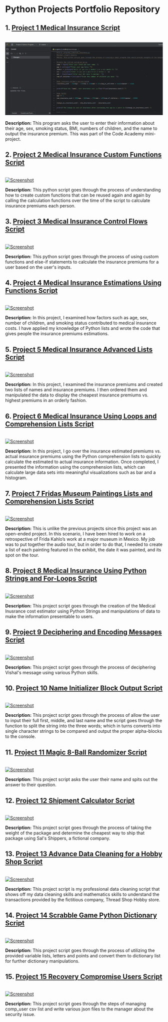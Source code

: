 # Python Projects Portfolio Repository
<h2>1. <a href="https://github.com/absndus/Python_Projects_Portfolio_Repository/blob/main/Project_1_Medical_Insurance.py">Project 1 Medical Insurance Script</a></h2>
<br>
<a href="https://github.com/absndus/Python_Projects_Portfolio_Repository/blob/main/Projects%20Screenshots/Screenshot_Program_2_US_Medical_Insurance_Script.png">
  <img src="https://github.com/absndus/Python_Projects_Portfolio_Repository/blob/main/Projects%20Screenshots/Screenshot_Program_2_US_Medical_Insurance_Script.png" alt="Screenshot">
  </a>
<p><b>Description:</b> This program asks the user to enter their information about their age, sex, smoking status, BMI, numbers of children, and the name to output the insurance premium. This was part of the Code Academy mini-project. 
</p>

<h2> 2. <a href="https://github.com/absndus/Python_Projects_Portfolio_Repository/blob/main/Project_2_Medical_Insurance_Functions.py">Project 2 Medical Insurance Custom Functions Script</a></h2>
<br>
<a href="https://github.com/absndus/Python_Projects_Portfolio_Repository/blob/main/Projects%20Screenshots/Screenshot_Program_2_US_Medical_Insurance_Setup_Coding.png">
  <image src="https://github.com/absndus/Python_Projects_Portfolio_Repository/blob/main/Projects%20Screenshots/Screenshot_Program_2_US_Medical_Insurance_Setup_Coding.png" alt = "Screenshot">
</a>
<p><b>Description:</b> This python script goes through the process of understanding how to create custom functions that can be reused again and again by calling the calculation functions over the time of the script to calculate insurance premiums each person. 
</p>

<h2> 3. <a href="https://github.com/absndus/Python_Projects_Portfolio_Repository/blob/main/Project_3_Medical_Insurance_Control_Flow.py">Project 3 Medical Insurance Control Flows Script</a></h2>
<br>
<a href="https://github.com/absndus/Python_Projects_Portfolio_Repository/blob/main/Projects%20Screenshots/Screenshot_Program_3_US_Medical_Insurance_Decisions.png">
  <image src="https://github.com/absndus/Python_Projects_Portfolio_Repository/blob/main/Projects%20Screenshots/Screenshot_Program_3_US_Medical_Insurance_Decisions.png" alt = "Screenshot">
    </a>
<p><b>Description:</b> This python script goes through the process of using custom functions and else-if statements to calculate the insurance premiums for a user based on the user's inputs.
</p>
  
<h2> 4. <a href="https://github.com/absndus/Python_Projects_Portfolio_Repository/blob/main/Project_4_Medical_Insurance_Estimation.py">Project 4 Medical Insurance Estimations Using Functions Script</a></h2>
<br>
<a href="https://github.com/absndus/Python_Projects_Portfolio_Repository/blob/main/Projects%20Screenshots/Screenshot_Program_4_US_Medical_Insurance_Functions.png">
  <image src="https://github.com/absndus/Python_Projects_Portfolio_Repository/blob/main/Projects%20Screenshots/Screenshot_Program_4_US_Medical_Insurance_Functions.png" alt = "Screenshot">
    </a>
<p><b>Description:</b> In this project, I examined how factors such as age, sex, number of children, and smoking status contributed to medical insurance costs. I have applied my knowledge of Python lists and wrote the code that gives people the insurance premiums estimations.
</p>

<h2> 5. <a href="https://github.com/absndus/Python_Projects_Portfolio_Repository/blob/main/Project_5_Medical_Insurance_Advanced_List.py">Project 5 Medical Insurance Advanced Lists Script</a></h2>
<br>
<a href="https://github.com/absndus/Python_Projects_Portfolio_Repository/blob/main/Projects%20Screenshots/Screenshot_Program_5_US_Medical_Insurance_Lists.png">
  <image src="https://github.com/absndus/Python_Projects_Portfolio_Repository/blob/main/Projects%20Screenshots/Screenshot_Program_5_US_Medical_Insurance_Lists.png" alt = "Screenshot">
  </a>
  <p><b>Description:</b> In this project, I examined the insurance premiums and created two lists of names and insurance premiums. I then ordered them and manipulated the data to display the cheapest insurance premiums vs. highest premiums in an orderly fashion. 
  </p>

<h2> 6. <a href="https://github.com/absndus/Python_Projects_Portfolio_Repository/blob/main/Project_6_Medical_Insurance_Loops_Comp_Lists.py">Project 6 Medical Insurance Using Loops and Comprehension Lists Script</a></h2>
<br>
<a href="https://github.com/absndus/Python_Projects_Portfolio_Repository/blob/main/Projects%20Screenshots/Screenshot_Program_5_US_Medical_Insurance_Lists2.png">
  <image src="https://github.com/absndus/Python_Projects_Portfolio_Repository/blob/main/Projects%20Screenshots/Screenshot_Program_5_US_Medical_Insurance_Lists2.png" alt = "Screenshot"></a>
  <p><b>Description:</b> In this project, I go over the insurance estimated premiums vs. actual insurance premiums using the Python comprehension lists to quickly calculate the estimated to actual insurance information. Once completed, I presented the information using the comprehension lists, which can calculate large data sets into meaningful visualizations such as bar and a histogram. </p>
  
<h2> 7. <a href="https://github.com/absndus/Python_Projects_Portfolio_Repository/blob/main/Project_7_Fridas_Museum_Advanced_Loops.py">Project 7 Fridas Museum Paintings Lists and Comprehension Lists Script</a></h2>
<br>
<a href="https://github.com/absndus/Python_Projects_Portfolio_Repository/blob/main/Projects%20Screenshots/program_7_Fridas_Museum_Screenshot.png">
  <image src="https://github.com/absndus/Python_Projects_Portfolio_Repository/blob/main/Projects%20Screenshots/program_7_Fridas_Museum_Screenshot.png" alt = "Screenshot"></a> 
  <p><b>Description:</b> This is unlike the previous projects since this project was an open-ended project. In this scenario, I have been hired to work on a retrospective of Frida Kahlo’s work at a major museum in Mexico. My job was to put together the audio tour, but in order to do that, I needed to create a list of each painting featured in the exhibit, the date it was painted, and its spot on the tour.

<h2> 8. <a href="https://github.com/absndus/Python_Projects_Portfolio_Repository/blob/main/Project_8_Medical_Insurance_PStrings.py">Project 8 Medical Insurance Using Python Strings and For-Loops Script</a></h2>
<br>
<a href="https://github.com/absndus/Python_Projects_Portfolio_Repository/blob/main/Projects%20Screenshots/Screenshot_Program_8_US_Medical_Insurance_Python_Lists_Loops.png">
  <image src="https://github.com/absndus/Python_Projects_Portfolio_Repository/blob/main/Projects%20Screenshots/Screenshot_Program_8_US_Medical_Insurance_Python_Lists_Loops.png" alt = "Screenshot"></a>
  <p><b>Description:</b> This project script goes through the creation of the Medical Inusrance cost estimator using Python Strings and manipulations of data to make the information presentable to users.</p> 
  
<h2> 9. <a href="https://github.com/absndus/Python_Projects_Portfolio_Repository/blob/main/Project_9_Decipher_Vishal_Message_Challenge.py">Project 9 Deciphering and Encoding Messages Script</a></h2>
<br>
<a href="https://github.com/absndus/Python_Projects_Portfolio_Repository/blob/main/Projects%20Screenshots/Screenshot_Program_9_Deciphering_Vishal_Messages_Encoding.png">
  <image src="https://github.com/absndus/Python_Projects_Portfolio_Repository/blob/main/Projects%20Screenshots/Screenshot_Program_9_Deciphering_Vishal_Messages_Encoding.png" alt = "Screenshot"></a>
  <p><b>Description:</b> This project script goes through the process of deciphering Vishal's message using various Python skills.</p>

<h2> 10. <a href="https://github.com/absndus/Python_Projects_Portfolio_Repository/blob/main/Project_10_Make_Initials.py">Project 10 Name Initializer Block Output Script</a></h2>
<br>
<a href="https://github.com/absndus/Python_Projects_Portfolio_Repository/blob/main/Projects%20Screenshots/Screenshot_Program_10_Name_Alphabet_Block_Initializer.png">
  <image src="https://github.com/absndus/Python_Projects_Portfolio_Repository/blob/main/Projects%20Screenshots/Screenshot_Program_10_Name_Alphabet_Block_Initializer.png" alt = "Screenshot"></a>
  <p><b>Description:</b> This project script goes through the process of allow the user to input their full first, middle, and last name and the script goes through the function to split the string into the three words; which in turns converts into single character strings to be compared and output the proper alpha-blocks to the console.</p>

<h2> 11. <a href="https://github.com/absndus/Python_Projects_Portfolio_Repository/blob/main/Project_11_Magic_8_Ball.py">Project 11 Magic 8-Ball Randomizer Script</a></h2>
<br>
<a href="https://github.com/absndus/Python_Projects_Portfolio_Repository/blob/main/Projects%20Screenshots/Screenshot_Program_11_Magic_8_Ball.png">
  <image src="https://github.com/absndus/Python_Projects_Portfolio_Repository/blob/main/Projects%20Screenshots/Screenshot_Program_11_Magic_8_Ball.png" alt = "Screenshot"></a>
  <p><b>Description:</b> This project script asks the user their name and spits out the answer to their question.</p>

<h2> 12. <a href="https://github.com/absndus/Python_Projects_Portfolio_Repository/blob/main/Project_12_Shipment_Estimation_Calculator.py">Project 12 Shipment Calculator Script</a></h2>
<br>
<a href="https://github.com/absndus/Python_Projects_Portfolio_Repository/blob/main/Projects%20Screenshots/Screenshot_Program_12_Shipment_Calculator.png">
  <image src="https://github.com/absndus/Python_Projects_Portfolio_Repository/blob/main/Projects%20Screenshots/Screenshot_Program_12_Shipment_Calculator.png" alt = "Screenshot"></a>
  <p><b>Description:</b> This project script goes through the process of taking the weight of the package and determine the cheapest way to ship that package using Sal's Shippers, a fictional company.</p>

<h2> 13. <a href="https://github.com/absndus/Python_Projects_Portfolio_Repository/blob/main/Project_13_Data_Cleaning_Advanced_Thread_Shred_Hobby_Shop.py">Project 13 Advance Data Cleaning for a Hobby Shop Script</a></h2>
<br>
<a href="https://github.com/absndus/Python_Projects_Portfolio_Repository/blob/main/Projects%20Screenshots/Screenshot_Program_13_Advanced_Data_Cleaning_Hobby_Shop.png">
  <image src="https://github.com/absndus/Python_Projects_Portfolio_Repository/blob/main/Projects%20Screenshots/Screenshot_Program_13_Advanced_Data_Cleaning_Hobby_Shop.png" alt = "Screenshot"></a>
  <p><b>Description:</b> This project script is my professional data cleaning script that shows off my data cleaning skills and mathematics skills to understand the transactions provided by the fictitious company, Thread Shop Hobby store.</p>

<h2> 14. <a href="https://github.com/absndus/Python_Projects_Portfolio_Repository/blob/main/Project_14_Scrabble_Game_Dictionary.py">Project 14 Scrabble Game Python Dictionary Script</a></h2>
<br>
<a href="https://github.com/absndus/Python_Projects_Portfolio_Repository/blob/main/Projects%20Screenshots/Screenshot_Program_14_Scrabble_Game_Dictionary.png">
  <image src="https://github.com/absndus/Python_Projects_Portfolio_Repository/blob/main/Projects%20Screenshots/Screenshot_Program_14_Scrabble_Game_Dictionary.png" alt="Screenshot"></a>
  <p><b>Description:</b> This project script goes through the process of utilizing the provided variable lists, letters and points and convert them to dictionary list for further dictionary manipulations.</p>
  
<h2> 15. <a href="https://github.com/absndus/Python_Projects_Portfolio_Repository/blob/main/Project_15_Recovery_Comp_Peeps.py">Project 15 Recovery Compromise Users Script</a></h2>
<br>
<a href="https://github.com/absndus/Python_Projects_Portfolio_Repository/blob/main/Projects%20Screenshots/Screenshot_Program_15_Recovery_Comp_Peeps.png">
  <image src="https://github.com/absndus/Python_Projects_Portfolio_Repository/blob/main/Projects%20Screenshots/Screenshot_Program_15_Recovery_Comp_Peeps.png" alt="Screenshot"></a>
  <p><b>Description:</b> This project script goes through the steps of managing comp_user csv list and write various json files to the manager about the security issue.</p>
